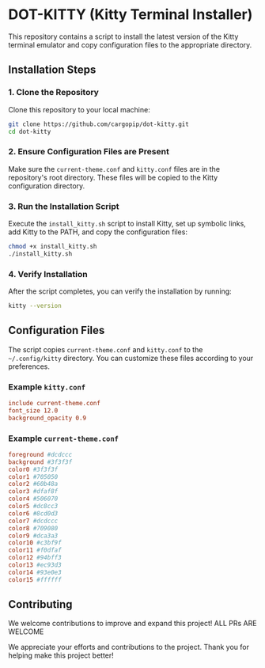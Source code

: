 # DOT-KITTY (Kitty Terminal Installer)

This repository contains a script to install the latest version of the Kitty terminal emulator and copy configuration files to the appropriate directory.

## Installation Steps

### 1. Clone the Repository

Clone this repository to your local machine:

```bash
git clone https://github.com/cargopip/dot-kitty.git
cd dot-kitty
```

### 2. Ensure Configuration Files are Present

Make sure the `current-theme.conf` and `kitty.conf` files are in the repository's root directory. These files will be copied to the Kitty configuration directory.

### 3. Run the Installation Script

Execute the `install_kitty.sh` script to install Kitty, set up symbolic links, add Kitty to the PATH, and copy the configuration files:

```bash
chmod +x install_kitty.sh
./install_kitty.sh
```

### 4. Verify Installation

After the script completes, you can verify the installation by running:

```bash
kitty --version
```

## Configuration Files

The script copies `current-theme.conf` and `kitty.conf` to the `~/.config/kitty` directory. You can customize these files according to your preferences.

### Example `kitty.conf`

```conf
include current-theme.conf
font_size 12.0
background_opacity 0.9
```

### Example `current-theme.conf`

```conf
foreground #dcdccc
background #3f3f3f
color0 #3f3f3f
color1 #705050
color2 #60b48a
color3 #dfaf8f
color4 #506070
color5 #dc8cc3
color6 #8cd0d3
color7 #dcdccc
color8 #709080
color9 #dca3a3
color10 #c3bf9f
color11 #f0dfaf
color12 #94bff3
color13 #ec93d3
color14 #93e0e3
color15 #ffffff
```


## Contributing

We welcome contributions to improve and expand this project! ALL PRs ARE WELCOME

We appreciate your efforts and contributions to the project. Thank you for helping make this project better!
